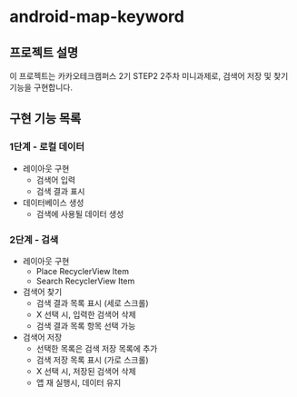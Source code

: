 # android-map-keyword

## 프로젝트 설명
이 프로젝트는 카카오테크캠퍼스 2기 STEP2 2주차 미니과제로, 검색어 저장 및 찾기 기능을 구현합니다.

## 구현 기능 목록
### 1단계 - 로컬 데이터
- 레이아웃 구현
    - 검색어 입력
    - 검색 결과 표시
- 데이터베이스 생성
    - 검색에 사용될 데이터 생성

### 2단계 - 검색
- 레이아웃 구현
    - Place RecyclerView Item
    - Search RecyclerView Item
- 검색어 찾기
    - 검색 결과 목록 표시 (세로 스크롤)
    - X 선택 시, 입력한 검색어 삭제
    - 검색 결과 목록 항목 선택 가능
- 검색어 저장
    - 선택한 목록은 검색 저장 목록에 추가
    - 검색 저장 목록 표시 (가로 스크롤)
    - X 선택 시, 저장된 검색어 삭제
    - 앱 재 실행시, 데이터 유지